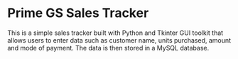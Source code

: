 # Prime GS Sales Tracker
This is a simple sales tracker built with Python and Tkinter GUI toolkit that allows users to enter data such as customer name, units purchased, amount and mode of payment. The data is then stored in a MySQL database.
